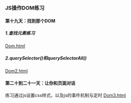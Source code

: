 ### JS操作DOM练习
#### 第十九天：找到那个DOM
##### 1.查找元素练习
[Dom.html](https://github.com/Qian-Hao/webDemo/Dom/Dom.html)
##### 2.querySelector()和querySelectorAll()
[Dom2.html](https://github.com/Qian-Hao/webDemo/Dom/Dom2.html)

#### 第二十到二十一天：让你和页面对话
练习通过js设置css样式，以及js的事件机制与定时
[Dom3.html](https://github.com/Qian-Hao/webDemo/Dom/Dom2.html)
